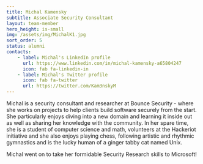 ```yaml
---
title: Michal Kamensky
subtitle: Associate Security Consultant
layout: team-member
hero_height: is-small
img: /assets/img/MichalK1.jpg
sort_order: 5
status: alumni
contacts:
    - label: Michal's LinkedIn profile
      url: https://www.linkedin.com/in/michal-kamensky-a65804247
      icon: fab fa-linkedin-in
    - label: Michal's Twitter profile
      icon: fab fa-twitter
      url: https://twitter.com/Kam3nskyM
---
```


Michal is a security consultant and researcher at Bounce Security - where she works on projects to help clients build software securely from the start. 
She particularly enjoys diving into a new domain and learning it inside out as well as sharing her knowledge with the community. In her spare time, she is a student of computer science and math, volunteers at the Hackeriot initiative and she also enjoys playing chess, following artistic and rhythmic gymnastics and is the lucky human of a ginger tabby cat named Unix.

Michal went on to take her formidable Security Research skills to Microsoft!
